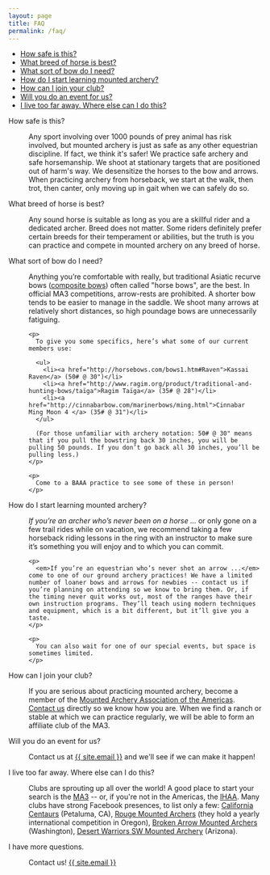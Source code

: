 ```yaml
---
layout: page
title: FAQ
permalink: /faq/
---
```


* [How safe is this?](#faq-safety)
* [What breed of horse is best?](#faq-horse)
* [What sort of bow do I need?](#faq-bow)
* [How do I start learning mounted archery?](#faq-learn)
* [How can I join your club?](#faq-join)
* [Will you do an event for us?](#faq-event)
* [I live too far away. Where else can I do this?](#faq-maaa)

<dl>
  <dt>
    <a name="faq-safety"></a>How safe is this?
  </dt>
  <dd>
    <p>
      Any sport involving over 1000 pounds of prey animal has risk involved, but mounted archery is just as safe as any other equestrian discipline. If fact, we think it's safer! We practice safe archery and safe horsemanship. We shoot at stationary targets that are positioned out of harm's way. We desensitize the horses to the bow and arrows. When practicing archery from horseback, we start at the walk, then trot, then canter, only moving up in gait when we can safely do so.
    </p>
  </dd>

  <dt>
    <a name="faq-horse"></a>What breed of horse is best?
  </dt>
  <dd>
    <p>
      Any sound horse is suitable as long as you are a skillful rider and a dedicated archer.  Breed does not matter.  Some riders definitely prefer certain breeds for their temperament or abilities, but the truth is you can practice and compete in mounted archery on any breed of horse.
    </p>
  </dd>

  <dt>
    <a name="faq-bow"></a>What sort of bow do I need?
  </dt>
  <dd>
    <p>
      Anything you’re comfortable with really, but traditional Asiatic recurve bows (<a href="https://en.wikipedia.org/wiki/Composite_bow">composite bows</a>) often called "horse bows", are the best. In official MA3 competitions, arrow-rests are prohibited. A shorter bow tends to be easier to manage in the saddle. We shoot many arrows at relatively short distances, so high poundage bows are unnecessarily fatiguing. 
    </p>

    <p>
      To give you some specifics, here’s what some of our current members use:

      <ul>
        <li><a href="http://horsebows.com/bows1.htm#Raven">Kassai Raven</a> (50# @ 30")</li>
        <li><a href="http://www.ragim.org/product/traditional-and-hunting-bows/taïga">Ragim Taïga</a> (35# @ 28")</li>
        <li><a href="http://cinnabarbow.com/marinerbows/ming.html">Cinnabar Ming Moon 4 </a> (35# @ 31")</li>
      </ul>

      (For those unfamiliar with archery notation: 50# @ 30" means that if you pull the bowstring back 30 inches, you will be pulling 50 pounds. If you don’t go back all 30 inches, you’ll be pulling less.)
    </p>

    <p>
      Come to a BAAA practice to see some of these in person!
    </p>
  </dd>

  <dt>
    <a name="faq-learn"></a>How do I start learning mounted archery?
  </dt>
  <dd>
    <p>
      <em>If you’re an archer who’s never been on a horse ...</em> or only gone on a few trail rides while on vacation, we recommend taking a few horseback riding lessons in the ring with an instructor to make sure it’s something you will enjoy and to which you can commit.
    </p>

    <p>
      <em>If you’re an equestrian who’s never shot an arrow ...</em> come to one of our ground archery practices! We have a limited number of loaner bows and arrows for newbies -- contact us if you’re planning on attending so we know to bring them. Or, if the timing never quit works out, most of the ranges have their own instruction programs. They’ll teach using modern techniques and equipment, which is a bit different, but it’ll give you a taste. 
    </p>

    <p>
      You can also wait for one of our special events, but space is sometimes limited.
    </p>
  </dd>

  <dt>
    <a name="faq-join"></a>How can I join your club?
  </dt>
  <dd>
    <p>
	  If you are serious about practicing mounted archery, become a member of the <a href="http://www.mountedarchery.org">Mounted Archery Association of the Americas</a>.  <a href="mailto:{{ site.email }}">Contact us</a> directly so we know how you are.  When we find a ranch or stable at which we can practice regularly, we will be able to form an affiliate club of the MA3. 
	</p>
  </dd>
 
  <dt>
    <a name="faq-event"></a>Will you do an event for us?
  </dt>
  <dd>
    <p>
      Contact us at <a href="mailto:{{ site.email }}">{{ site.email }}</a> and we'll see if we can make it happen!
    </p>
  </dd>

  <dt>
    <a name="faq-maaa"></a>I live too far away. Where else can I do this?
  </dt>
  <dd>
    <p>
      Clubs are sprouting up all over the world! A good place to start your search is the <a href="http://www.mountedarchery.org">MA3</a> -- or, if you're not in the Americas, the <a href="http://www.horsebackarchery.info">IHAA</a>. Many clubs have strong Facebook presences, to list only a few: <a href="https://www.facebook.com/cacentaurs/">California Centaurs</a> (Petaluma, CA), <a href="https://www.facebook.com/Rogue-Mounted-Archers-115526781870030/">Rouge Mounted Archers</a> (they hold a yearly international competition in Oregon), <a href="https://www.facebook.com/brokenarrowmountedarcheryclub/">Broken Arrow Mounted Archers</a> (Washington), <a href="https://www.facebook.com/Mountedarcheryaz/">Desert Warriors SW Mounted Archery</a> (Arizona).
    </p>
  </dd>

  <dt>
    I have more questions.
  </dt>
  <dd>
    <p>
      Contact us! <a href="mailto:{{ site.email }}">{{ site.email }}</a>
    </p>
  </dd>

</dl>

